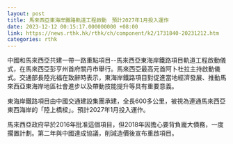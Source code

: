 ```yaml
---
layout: post
title: 馬來西亞東海岸鐵路軌道工程啟動　預計2027年1月投入運作
date: 2023-12-12 00:15:17.000000000 +08:00
link: https://news.rthk.hk/rthk/ch/component/k2/1731840-20231212.htm
categories: rthk
---
```


中國和馬來西亞共建一帶一路重點項目--馬來西亞東海岸鐵路項目軌道工程啟動儀式，在馬來西亞彭亨州首府關丹市舉行。馬來西亞最高元首阿卜杜拉主持啟動儀式。交通部長陸兆福在致辭時表示，東海岸鐵路項目對促進當地經濟發展、推動馬來西亞東海岸地區社會進步以及帶動技能提升等具有重要意義。

東海岸鐵路項目由中國交通建設集團承建，全長600多公里，被視為連通馬來西亞東西海岸的「陸上橋樑」。預計2027年1月投入運作。

馬來西亞政府早於2016年批准這個項目，但2018年因擔心要背負龐大債務，一度擱置計劃。第二年與中國達成協議，削減造價後宣布重啟項目。
